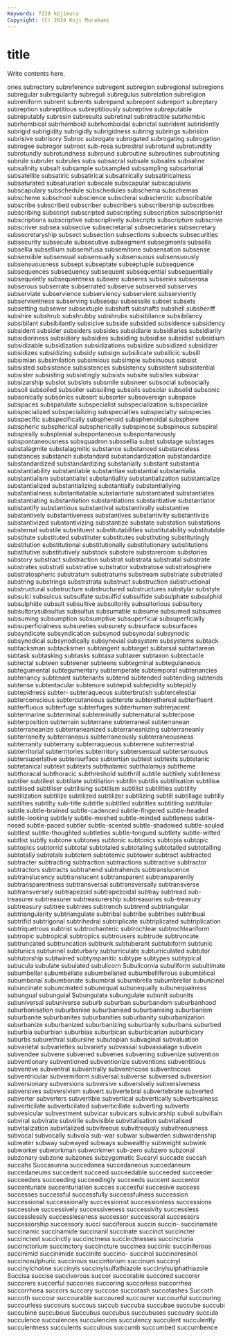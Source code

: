 ```yaml
---
Keywords: 7220 kojimura
Copyright: (C) 2024 Koji Murakami
---
```


# title

Write contents here.



ories
subrectory subreference subregent subregion subregional subregions subregular subregularity subreguli subregulus
subrelation subreligion subreniform subrent subrents subrepand subrepent subreport subreptary subreption
subreptitious subreptitiously subreptive subreputable subreputably subresin subresults subretinal subretractile subrhombic
subrhombical subrhomboid subrhomboidal subrictal subrident subridently subrigid subrigidity subrigidly subrigidness
subring subrings subrision subrisive subrisory Subroc subrogate subrogated subrogating subrogation
subrogee subrogor subroot sub-rosa subrostral subrotund subrotundity subrotundly subrotundness subround
subroutine subroutines subroutining subrule subruler subrules subs subsacral subsale subsales
subsaline subsalinity subsalt subsample subsampled subsampling subsartorial subsatellite subsatiric subsatirical
subsatirically subsatiricalness subsaturated subsaturation subscale subscapular subscapularis subscapulary subschedule subschedules
subschema subschemas subscheme subschool subscience subscleral subsclerotic subscribable subscribe subscribed
subscriber subscribers subscribership subscribes subscribing subscript subscripted subscripting subscription subscriptionist
subscriptions subscriptive subscriptively subscripts subscripture subscrive subscriver subsea subsecive subsecretarial
subsecretaries subsecretary subsecretaryship subsect subsection subsections subsects subsecurities subsecurity subsecute
subsecutive subsegment subsegments subsella subsellia subsellium subsemifusa subsemitone subsensation subsense
subsensible subsensual subsensually subsensuous subsensuously subsensuousness subsept subseptate subseptuple subsequence
subsequences subsequency subsequent subsequential subsequentially subsequently subsequentness subsere subseres subseries
subserosa subserous subserrate subserrated subserve subserved subserves subserviate subservience subserviency
subservient subserviently subservientness subserving subsesqui subsessile subset subsets subsetting subsewer
subsextuple subshaft subshafts subshell subsheriff subshire subshrub subshrubby subshrubs subsibilance
subsibilancy subsibilant subsibilantly subsicive subside subsided subsidence subsidency subsident subsider
subsiders subsides subsidiarie subsidiaries subsidiarily subsidiariness subsidiary subsidies subsiding subsidise
subsidist subsidium subsidizable subsidization subsidizations subsidize subsidized subsidizer subsidizes subsidizing
subsidy subsign subsilicate subsilicic subsill subsimian subsimilation subsimious subsimple subsinuous
subsist subsisted subsistence subsistences subsistency subsistent subsistential subsister subsisting subsistingly
subsists subsite subsites subsizar subsizarship subslot subslots subsmile subsneer subsocial
subsocially subsoil subsoiled subsoiler subsoiling subsoils subsolar subsolid subsonic subsonically
subsonics subsort subsorter subsovereign subspace subspaces subspatulate subspecialist subspecialization subspecialize
subspecialized subspecializing subspecialties subspecialty subspecies subspecific subspecifically subsphenoid subsphenoidal subsphere
subspheric subspherical subspherically subspinose subspinous subspiral subspirally subsplenial subspontaneous subspontaneously
subspontaneousness subsquadron subssellia subst substage substages substalagmite substalagmitic substance substanced
substanceless substances substanch substandard substandardization substandardize substandardized substandardizing substanially substant
substantia substantiability substantiable substantiae substantial substantialia substantialism substantialist substantiality substantialization
substantialize substantialized substantializing substantially substantiallying substantialness substantiatable substantiate substantiated substantiates
substantiating substantiation substantiations substantiative substantiator substantify substantious substantival substantivally substantive
substantively substantiveness substantives substantivity substantivize substantivized substantivizing substantize substate substation
substations substernal substile substituent substitutabilities substitutability substitutable substitute substituted substituter
substitutes substituting substitutingly substitution substitutional substitutionally substitutionary substitutions substitutive substitutively
substock substore substoreroom substories substory substract substraction substrat substrata substratal
substrate substrates substrati substrative substrator substratose substratosphere substratospheric substratum substratums
substream substriate substriated substring substrings substrstrata substruct substruction substructional substructural
substructure substructured substructures substylar substyle subsulci subsulcus subsulfate subsulfid subsulfide
subsulphate subsulphid subsulphide subsult subsultive subsultorily subsultorious subsultory subsultorysubsultus subsultus
subsumable subsume subsumed subsumes subsuming subsumption subsumptive subsuperficial subsuperficially subsuperficialness
subsureties subsurety subsurface subsurfaces subsyndicate subsyndication subsynod subsynodal subsynodic subsynodical
subsynodically subsynovial subsystem subsystems subtack subtacksman subtacksmen subtangent subtarget subtarsal
subtartarean subtask subtasking subtasks subtaxa subtaxer subtaxon subtectacle subtectal subteen
subteener subteens subtegminal subtegulaneous subtegumental subtegumentary subtemperate subtemporal subtenancies subtenancy
subtenant subtenants subtend subtended subtending subtends subtense subtentacular subtenure subtepid
subtepidity subtepidly subtepidness subter- subteraqueous subterbrutish subtercelestial subterconscious subtercutaneous subterete
subterethereal subterfluent subterfluous subterfuge subterfuges subterhuman subterjacent subtermarine subterminal subterminally
subternatural subterpose subterposition subterrain subterrane subterraneal subterranean subterraneanize subterraneanized subterraneanizing
subterraneanly subterraneity subterraneous subterraneously subterraneousness subterranity subterrany subterraqueous subterrene subterrestrial
subterritorial subterritories subterritory subtersensual subtersensuous subtersuperlative subtersurface subtertian subtest subtests
subtetanic subtetanical subtext subtexts subthalamic subthalamus subtheme subthoracal subthoracic subthreshold
subthrill subtile subtilely subtileness subtiler subtilest subtiliate subtiliation subtilin subtilis
subtilisation subtilise subtilised subtiliser subtilising subtilism subtilist subtilities subtility subtilization
subtilize subtilized subtilizer subtilizing subtill subtillage subtilly subtilties subtilty sub-title
subtitle subtitled subtitles subtitling subtitular subtle subtle-brained subtle-cadenced subtle-fingered subtle-headed
subtle-looking subtlely subtle-meshed subtle-minded subtleness subtle-nosed subtle-paced subtler subtle-scented subtle-shadowed
subtle-souled subtlest subtle-thoughted subtleties subtle-tongued subtlety subtle-witted subtlist subtly subtone
subtones subtonic subtonics subtopia subtopic subtopics subtorrid subtotal subtotaled subtotaling
subtotalled subtotalling subtotally subtotals subtotem subtotemic subtower subtract subtracted subtracter
subtracting subtraction subtractions subtractive subtractor subtractors subtracts subtrahend subtrahends subtranslucence
subtranslucency subtranslucent subtransparent subtransparently subtransparentness subtransversal subtransversally subtransverse subtransversely subtrapezoid
subtrapezoidal subtray subtread sub-treasurer subtreasurer subtreasurership subtreasuries sub-treasury subtreasury subtree
subtrees subtrench subtrend subtriangular subtriangularity subtriangulate subtribal subtribe subtribes subtribual
subtrifid subtrigonal subtrihedral subtriplicate subtriplicated subtriplication subtriquetrous subtrist subtrochanteric subtrochlear
subtrochleariform subtropic subtropical subtropics subtrousers subtrude subtruncate subtruncated subtruncation subtrunk
subtuberant subtubiform subtunic subtunics subtunnel subturbary subturriculate subturriculated subtutor subtutorship
subtwined subtympanitic subtype subtypes subtypical subucula subulate subulated subulicorn Subulicornia
subuliform subultimate subumbellar subumbellate subumbellated subumbelliferous subumbilical subumbonal subumbonate subumbral
subumbrella subumbrellar subuncinal subuncinate subuncinated subunequal subunequally subunequalness subungual subunguial
Subungulata subungulate subunit subunits subuniversal subuniverse suburb suburban suburbandom suburbanhood
suburbanisation suburbanise suburbanised suburbanising suburbanism suburbanite suburbanites suburbanities suburbanity suburbanization
suburbanize suburbanized suburbanizing suburbanly suburbans suburbed suburbia suburbian suburbias suburbican
suburbicarian suburbicary suburbs suburethral subursine subutopian subvaginal subvaluation subvarietal subvarieties
subvariety subvassal subvassalage subvein subvendee subvene subvened subvenes subvening subvenize
subvention subventionary subventioned subventionize subventions subventitious subventive subventral subventrally subventricose
subventricous subventricular subvermiform subversal subverse subversed subversion subversionary subversions subversive
subversively subversiveness subversives subversivism subvert subvertebral subvertebrate subverted subverter subverters
subvertible subvertical subvertically subverticalness subverticilate subverticilated subverticillate subverting subverts subvesicular
subvestment subvicar subvicars subvicarship subvii subvillain subviral subvirate subvirile subvisible
subvitalisation subvitalised subvitalization subvitalized subvitreous subvitreously subvitreousness subvocal subvocally subvola
sub-war subwar subwarden subwardenship subwater subway subwayed subways subwealthy subweight
subwink subworker subworkman subworkmen sub-zero subzero subzonal subzonary subzone subzones
subzygomatic Sucaryl succade succah succahs Succasunna succedanea succedaneous succedaneum succedaneums
succedent succeed succeedable succeeded succeeder succeeders succeeding succeedingly succeeds succent
succentor succenturiate succenturiation succes succesful succesive success successes successful successfully
successfulness succession successional successionally successionist successionless successions successive successively successiveness
successivity successless successlessly successlessness successor successoral successors successorship successory succi
succiferous succin succin- succinamate succinamic succinamide succinanil succinate succinct succincter
succinctest succinctly succinctness succinctnesses succinctoria succinctorium succinctory succincture succinea succinic
succiniferous succinimid succinimide succinite succino- succinol succinoresinol succinosulphuric succinous succintorium
succinum succinyl succinylcholine succinyls succinylsulfathiazole succinylsulphathiazole Succisa succise succivorous succor
succorable succored succorer succorers succorful succories succoring succorless succorrhea succorrhoea
succors succory succose succotash succotashes Succoth succoth succour succourable succoured
succourer succourful succouring succourless succours succous succub succuba succubae succube
succubi succubine succubous Succubus succubus succubuses succudry succula succulence succulences
succulencies succulency succulent succulently succulentness succulents succulous succumb succumbed succumbence
